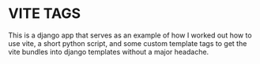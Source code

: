 # VITE TAGS

This is a django app that serves as an example of how I worked out how to use vite, a short python script, and some custom template tags to get the vite bundles into django templates without a major headache.
